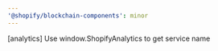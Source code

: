 ```yaml
---
'@shopify/blockchain-components': minor
---
```


[analytics] Use window.ShopifyAnalytics to get service name

